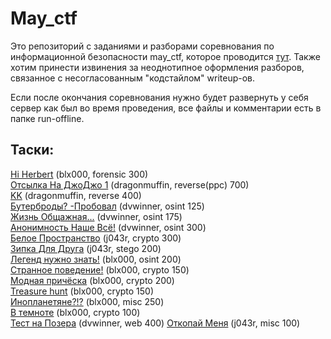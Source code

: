 # May_ctf

Это репозиторий с заданиями и разборами соревнования по информационной безопасности may_ctf, которое проводится [тут](https://ctfmay.sch9.ru/). 
Также хотим принести извинения за неоднотипное оформления разборов, связанное с несогласованным "кодстайлом" writeup-ов.

Если после окончания соревнования нужно будет развернуть у себя сервер как был во время проведения, все файлы и комментарии есть в папке run-offline.

## Таски:

[Hi Herbert](tasks/Hi%20Herbert/) (blx000, forensic 300)   
[Отсылка На ДжоДжо 1](tasks/jojo1/) (dragonmuffin, reverse(ppc) 700)   
[KK](tasks/kk/) (dragonmuffin, reverse 400)   
[Бутерброды? -Пробовал](tasks/Бутерброды%3F%20-Пробовал/) (dvwinner, osint 125)   
[Жизнь Общажная...](tasks/Жизнь%20Общажная.../) (dvwinner, osint 175)   
[Анонимность Наше Всё!](tasks/Анонимность%20Наше%20Всё%21/) (dvwinner, osint 300)   
[Белое Пространство](tasks/Белое%20Пространство/) (j043r, crypto 300)   
[Зипка Для Друга](tasks/Зипка%20Для%20Друга/) (j043r, stego 200)   
[Легенд нужно знать!](tasks/Легенд%20нужно%20знать%21/) (blx000, osint 200)   
[Странное поведение!](tasks/Странное%20поведение/) (blx000, crypto 150)    
[Модная причёска](tasks/Модная%20причёска/) (blx000, crypto 200)    
[Treasure hunt](tasks/Treasure%20hunt/) (blx000, crypto 150)    
[Инопланетяне?!?](tasks/Инопланетяне%3F%21%3F/) (blx000, misc 250)  
[В темноте](tasks/В%20темноте/) (blx000, crypto 100)   
[Тест на Позера](tasks/Тест%20на%20Позера/) (dvwinner, web 400)
[Откопай Меня](tasks/Откопай%20Меня/) (j043r, misc 100)